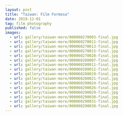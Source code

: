 ```yaml
---
layout: post
title: "Taiwan: Film Formosa"
date: 2019-12-01
tag: film photography
published: false
images:
  - url: gallery/taiwan-more/000060270003-final.jpg
  - url: gallery/taiwan-more/000060270011-final.jpg
  - url: gallery/taiwan-more/000060270013-final.jpg
  - url: gallery/taiwan-more/000060270015-final.jpg
  - url: gallery/taiwan-more/000060270020-final.jpg
  - url: gallery/taiwan-more/000060280007-final.jpg
  - url: gallery/taiwan-more/000060280011-final.jpg
  - url: gallery/taiwan-more/000060280012-final.jpg
  - url: gallery/taiwan-more/000060280019-final.jpg
  - url: gallery/taiwan-more/000060280021-final.jpg
  - url: gallery/taiwan-more/000060290024-final.jpg
  - url: gallery/taiwan-more/000060290026-final.jpg
  - url: gallery/taiwan-more/000060290029-final.jpg
  - url: gallery/taiwan-more/000060290030-final.jpg
  - url: gallery/taiwan-more/000060290031-final.jpg
  - url: gallery/taiwan-more/000060290038-final.jpg
---
```

